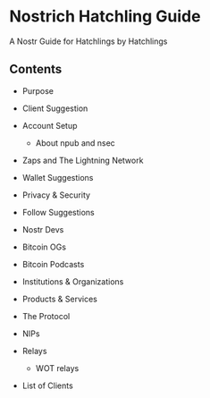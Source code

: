 # Nostrich Hatchling Guide
A Nostr Guide for Hatchlings by Hatchlings 

## Contents
- Purpose
- Client Suggestion
- Account Setup
  - About npub and nsec
- Zaps and The Lightning Network
- Wallet Suggestions
- Privacy & Security

- Follow Suggestions
 - Nostr Devs
 - Bitcoin OGs
 - Bitcoin Podcasts
 - Institutions & Organizations
 - Products & Services

- The Protocol
- NIPs
- Relays
  - WOT relays
- List of Clients
